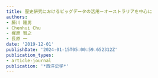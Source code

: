 ```yaml
---
title: 歴史研究におけるビッグデータの活用－オーストラリアを中心に
authors:
- 藤川 隆男
- Chenhui Chu
- 梶原 智之
- 長原 一
date: '2019-12-01'
publishDate: '2024-01-15T05:00:59.652312Z'
publication_types:
- article-journal
publication: '*西洋史学*'
---
```

